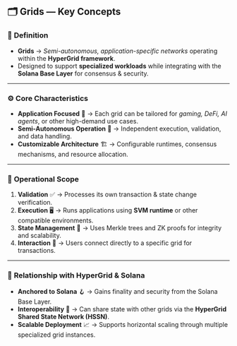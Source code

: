## 🗂 **Grids — Key Concepts**

### 🧩 **Definition**

* **Grids** → *Semi-autonomous, application-specific networks* operating within the **HyperGrid framework**.
* Designed to support **specialized workloads** while integrating with the **Solana Base Layer** for consensus & security.

---

### ⚙ **Core Characteristics**

* **Application Focused** 🎯 → Each grid can be tailored for *gaming, DeFi, AI agents*, or other high-demand use cases.
* **Semi-Autonomous Operation** 🔄 → Independent execution, validation, and data handling.
* **Customizable Architecture** 🏗 → Configurable runtimes, consensus mechanisms, and resource allocation.

---

### 📡 **Operational Scope**

1. **Validation** ✅ → Processes its own transaction & state change verification.
2. **Execution** 🖥 → Runs applications using **SVM runtime** or other compatible environments.
3. **State Management** 🌳 → Uses Merkle trees and ZK proofs for integrity and scalability.
4. **Interaction** 👤 → Users connect directly to a specific grid for transactions.

---

### 🔗 **Relationship with HyperGrid & Solana**

* **Anchored to Solana** 🪝 → Gains finality and security from the Solana Base Layer.
* **Interoperability** 🔄 → Can share state with other grids via the **HyperGrid Shared State Network (HSSN)**.
* **Scalable Deployment** 📈 → Supports horizontal scaling through multiple specialized grid instances.
